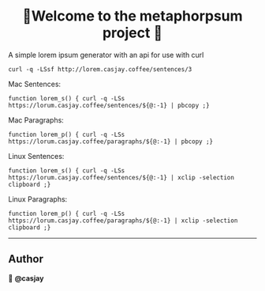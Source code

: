 <h1 align=center>👋Welcome to the metaphorpsum project 👋</h1>
<p align=center>

A simple lorem ipsum generator with an api for use with curl  

```shell
curl -q -LSsf http://lorem.casjay.coffee/sentences/3  
```

Mac Sentences:

```shell
function lorem_s() { curl -q -LSs https://lorum.casjay.coffee/sentences/${@:-1} | pbcopy ;}
```

Mac Paragraphs:

```shell
function lorem_p() { curl -q -LSs https://lorum.casjay.coffee/paragraphs/${@:-1} | pbcopy ;}
```

Linux Sentences:

```shell
function lorem_s() { curl -q -LSs https://lorum.casjay.coffee/sentences/${@:-1} | xclip -selection clipboard ;}
```

Linux Paragraphs:

```shell
function lorem_p() { curl -q -LSs https://lorum.casjay.coffee/paragraphs/${@:-1} | xclip -selection clipboard ;}
```

---

## Author

👤 **@casjay**

##

</p>
